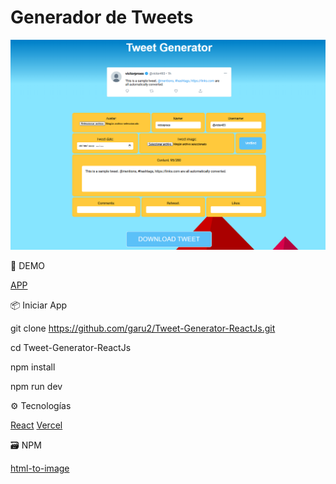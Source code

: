 # Generador de Tweets
![🐤 Generador de Tweets](image.png)

🚀 DEMO


[APP](https://generador-tweets-react-33ut-k39vota54-vcasbayprogs-projects.vercel.app/)


📦 Iniciar App


git clone <https://github.com/garu2/Tweet-Generator-ReactJs.git>

cd Tweet-Generator-ReactJs

npm install

npm run dev

⚙ Tecnologías 

[React](https://react.dev/)
[Vercel](https://vercel.com/home)


🗃 NPM

[html-to-image](https://www.npmjs.com/package/html-to-image)
